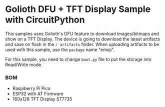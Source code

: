# Golioth DFU + TFT Display Sample with CircuitPython

This samples uses Golioth's DFU feature to download images/bitmaps and show on a TFT Display. The device is going to download the latest artifacts and save on flash in the `/ artifacts` folder. When uploading artifacts to be used with this sample, use the `package` name "emoji".

For this sample, you need to change `boot.py` file to put the storage into Read/Write mode.

### BOM

- Raspiberry Pi Pico
- ESP32 with AT Firmware
- 160x128 TFT Display ST7735
